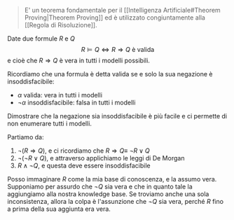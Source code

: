 > E' un teorema fondamentale per il [[Intelligenza Artificiale#Theorem Proving|Theorem Proving]] ed è utilizzato congiuntamente alla [[Regola di Risoluzione]].

Date due formule $R$ e $Q$
$$R \vDash Q \iff R \Rightarrow Q \text{ è valida}$$
e cioè che $R \Rightarrow Q$ è vera in tutti i modelli possibili.

Ricordiamo che una formula è detta valida se e solo la sua negazione è insoddisfacibile:
- $\alpha$ valida: vera in tutti i modelli
- $\lnot \alpha$ insoddisfacibile: falsa in tutti i modelli

Dimostrare che la negazione sia insoddisfacibile è più facile e ci permette di non enumerare tutti i modelli.

Partiamo da:
1. $\lnot(R\Rightarrow Q)$, e ci ricordiamo che $R\Rightarrow Q \equiv\ \lnot R \lor Q$
2. $\lnot(\lnot R \lor Q)$, e attraverso applichiamo le leggi di De Morgan
3. $R \land \lnot Q$, e questa deve essere insoddisfacibile

Posso immaginare $R$ come la mia base di conoscenza, e la assumo vera.
Supponiamo per assurdo che $\lnot Q$ sia vera e che in quanto tale la aggiungiamo alla nostra knowledge base.
Se troviamo anche una sola inconsistenza, allora la colpa è l'assunzione che $\lnot Q$ sia vera, perché $R$ fino a prima della sua aggiunta era vera.